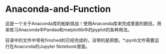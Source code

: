 # Anaconda-and-Function

这是一个关于Anaconda库的船新挑战！使用Anaconda库来完成里面的题目。用来练习Anaconda中Pandas和matplotlib中的pyplot的各种用法。

目录中的文件中带有finished的已经完成的，没带的是原题。*.ipynb文件需要运行在Anaconda的Jupyter Notebook里面。

